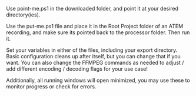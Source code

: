 Use point-me.ps1 in the downloaded folder, and point it at your desired directory(ies).

Use the put-me.ps1 file and place it in the Root Project folder of an ATEM recording, and make sure its pointed back to the processor folder. Then run it.

Set your variables in either of the files, including your export directory. Basic configuration cleans up after itself, but you can change that if you want.
You can also change the FFMPEG commands as needed to adjust / add different encoding / decoding flags for your use case!

Additionally, all running windows will open minimized, you may use these to monitor progress or check for errors.
